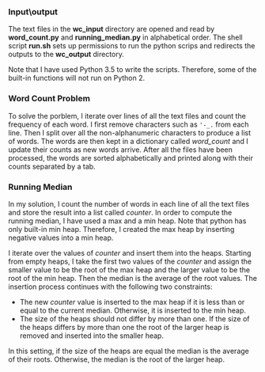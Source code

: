 ### Input\output
The text files in the **wc_input** directory are opened and read by **word_count.py**
and **running_median.py** in alphabetical order. The shell script **run.sh**
sets up permissions to run the python scrips and redirects the outputs
to the **wc_output** directory.

Note that I have used Python 3.5 to write the scripts. Therefore,
some of the built-in functions will not run on Python 2.

### Word Count Problem
To solve the porblem, I iterate over lines of all the text
files and count the frequency of each word. 
I first remove characters such as `'-_.` from each line.
Then I split over all the non-alphanumeric characters to produce a list
of words. The words are then kept in a dictionary called *word_count* 
and I update their counts as new words arrive. After all the files have
been processed, the words are sorted alphabetically and printed along with
their counts separated by a tab. 

### Running Median
In my solution, I count the number of words in each line of all the
text files and store the result into a list called *counter*. In order
to compute the running median, I have used a max and a min heap. Note
that python has only built-in min heap. Therefore, I created the 
max heap by inserting negative values into a min heap. 

I iterate over the values of *counter* and insert them into the heaps.
Starting from empty heaps, I take the first two values of the *counter*
and assign the smaller value to be the root of the max heap and the 
larger value to be the root of the min heap. Then the median is the average
of the root values. The insertion process continues with the following two 
constraints: 

* The new *counter* value is inserted to the max heap if it is less than
 or equal to the current median. Otherwise, it is inserted to the min heap.
* The size of the heaps should not differ by more than one. If the size of the
  heaps differs by more than one the root of the larger heap is removed and
  inserted into the smaller heap.

In this setting, if the size of the heaps are equal the median is the average
of their roots. Otherwise, the median is the root of the larger heap. 
